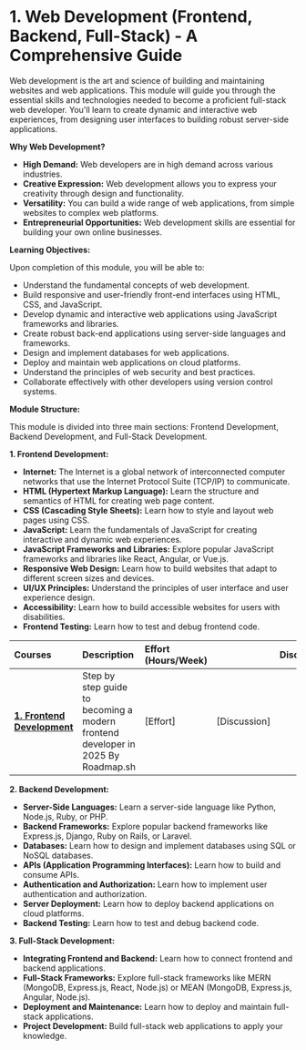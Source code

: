 # **1. Web Development (Frontend, Backend, Full-Stack) - A Comprehensive Guide**

Web development is the art and science of building and maintaining websites and web applications. This module will guide you through the essential skills and technologies needed to become a proficient full-stack web developer. You'll learn to create dynamic and interactive web experiences, from designing user interfaces to building robust server-side applications.

**Why Web Development?**

* **High Demand:** Web developers are in high demand across various industries.
* **Creative Expression:** Web development allows you to express your creativity through design and functionality.
* **Versatility:** You can build a wide range of web applications, from simple websites to complex web platforms.
* **Entrepreneurial Opportunities:** Web development skills are essential for building your own online businesses.

**Learning Objectives:**

Upon completion of this module, you will be able to:

* Understand the fundamental concepts of web development.
* Build responsive and user-friendly front-end interfaces using HTML, CSS, and JavaScript.
* Develop dynamic and interactive web applications using JavaScript frameworks and libraries.
* Create robust back-end applications using server-side languages and frameworks.
* Design and implement databases for web applications.
* Deploy and maintain web applications on cloud platforms.
* Understand the principles of web security and best practices.
* Collaborate effectively with other developers using version control systems.

**Module Structure:**

This module is divided into three main sections: Frontend Development, Backend Development, and Full-Stack Development.

**1. Frontend Development:**
* **Internet:** The Internet is a global network of interconnected computer networks that use the Internet Protocol Suite (TCP/IP) to communicate.
* **HTML (Hypertext Markup Language):** Learn the structure and semantics of HTML for creating web page content.
* **CSS (Cascading Style Sheets):** Learn how to style and layout web pages using CSS.
* **JavaScript:** Learn the fundamentals of JavaScript for creating interactive and dynamic web experiences.
* **JavaScript Frameworks and Libraries:** Explore popular JavaScript frameworks and libraries like React, Angular, or Vue.js.
* **Responsive Web Design:** Learn how to build websites that adapt to different screen sizes and devices.
* **UI/UX Principles:** Understand the principles of user interface and user experience design.
* **Accessibility:** Learn how to build accessible websites for users with disabilities.
* **Frontend Testing:** Learn how to test and debug frontend code.


| Courses                                                   | Description | Effort (Hours/Week) |  | Discussion |
| :--------------------------------------------------------- | :---------- | :------------------ | :------------ | :--------- |
| [**1. Frontend Development**](./Software_Development_&_Engineering/1.Web_Development/README.md) | Step by step guide to becoming a modern frontend developer in 2025 By Roadmap.sh | [Effort] | [Discussion] |

**2. Backend Development:**

* **Server-Side Languages:** Learn a server-side language like Python, Node.js, Ruby, or PHP.
* **Backend Frameworks:** Explore popular backend frameworks like Express.js, Django, Ruby on Rails, or Laravel.
* **Databases:** Learn how to design and implement databases using SQL or NoSQL databases.
* **APIs (Application Programming Interfaces):** Learn how to build and consume APIs.
* **Authentication and Authorization:** Learn how to implement user authentication and authorization.
* **Server Deployment:** Learn how to deploy backend applications on cloud platforms.
* **Backend Testing:** Learn how to test and debug backend code.

**3. Full-Stack Development:**

* **Integrating Frontend and Backend:** Learn how to connect frontend and backend applications.
* **Full-Stack Frameworks:** Explore full-stack frameworks like MERN (MongoDB, Express.js, React, Node.js) or MEAN (MongoDB, Express.js, Angular, Node.js).
* **Deployment and Maintenance:** Learn how to deploy and maintain full-stack applications.
* **Project Development:** Build full-stack web applications to apply your knowledge.
